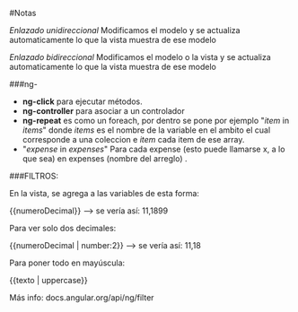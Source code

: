 #Notas

*Enlazado unidireccional* Modificamos el modelo y se actualiza automaticamente lo que la vista muestra de ese modelo

*Enlazado bidireccional* Modificamos el modelo o la vista y se actualiza automaticamente lo que la vista muestra de ese modelo


###ng-

* **ng-click** para ejecutar métodos.
* **ng-controller** para asociar a un controlador
* **ng-repeat** es como un foreach, por dentro se pone por ejemplo "*item* in *items*" donde *items* es el nombre de la variable en el ambito el cual corresponde a una coleccion e *item* cada item de ese array.
* "*expense* in *expenses*" Para cada expense (esto puede llamarse x, a lo que sea) en expenses (nombre del arreglo) .


###FILTROS:


En la vista, se agrega a las variables de esta forma:

{{numeroDecimal}} --> se vería así: 11,1899

Para ver solo dos decimales:

{{numeroDecimal | number:2}} --> se vería así: 11,18

Para poner todo en mayúscula:

{{texto | uppercase}}

Más info: docs.angular.org/api/ng/filter

